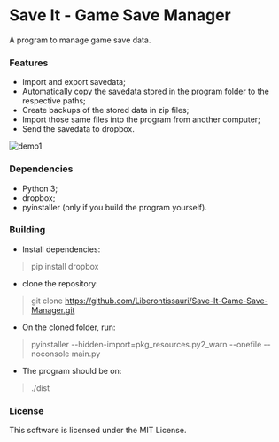 # Save It - Game Save Manager
A program to manage game save data.

### Features

- Import and export savedata;
- Automatically copy the savedata stored in the program folder to the respective paths;
- Create backups of the stored data in zip files;
- Import those same files into the program from another computer;
- Send the savedata to dropbox.

![demo1](https://i.imgur.com/JMP5RpF.png)

### Dependencies

- Python 3;
- dropbox;
- pyinstaller (only if you build the program yourself).

### Building

- Install dependencies:

> pip install dropbox

- clone the repository:

> git clone https://github.com/Liberontissauri/Save-It-Game-Save-Manager.git

- On the cloned folder, run:

> pyinstaller --hidden-import=pkg_resources.py2_warn --onefile --noconsole main.py

- The program should be on:

> ./dist

### License

This software is licensed under the MIT License.
